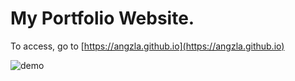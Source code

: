 # My Portfolio Website. 

To access, go to [https://angzla.github.io](https://angzla.github.io)

![demo](https://github.com/angzla/angzla.github.io/blob/main/demo.gif)
